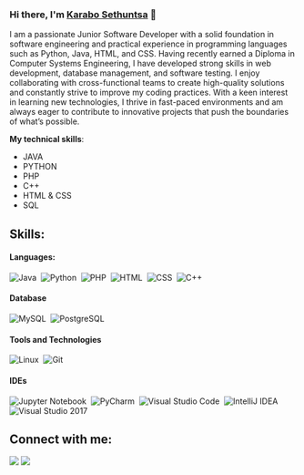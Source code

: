 ### Hi there, I'm [Karabo Sethuntsa]( https://h3rt.github.io/port.github.io/) 👋

I am a passionate Junior Software Developer with a solid foundation in software engineering and practical experience in programming languages such as Python, Java, HTML, and CSS. Having recently earned a Diploma in Computer Systems Engineering, I have developed strong skills in web development, database management, and software testing. I enjoy collaborating with cross-functional teams to create high-quality solutions and constantly strive to improve my coding practices. With a keen interest in learning new technologies, I thrive in fast-paced environments and am always eager to contribute to innovative projects that push the boundaries of what’s possible.

**My technical skills**:

- JAVA
- PYTHON
- PHP
- C++
- HTML & CSS
- SQL

## Skills:

#### Languages:

![Java](https://img.shields.io/badge/Java-ED8B00?style=for-the-badge&logo=java&logoColor=white)&nbsp;
![Python](https://img.shields.io/badge/Python-3776AB?style=for-the-badge&logo=python&logoColor=white)&nbsp;
![PHP](https://img.shields.io/badge/PHP-121011?style=for-the-badge&logo=gnu-bash&logoColor=white)&nbsp;
![HTML](https://img.shields.io/badge/HTML-%23008080.svg?style=for-the-badge&logoColor=white)&nbsp;
![CSS](https://img.shields.io/badge/CSS-%23000000.svg?style=for-the-badge&logoColor=white)&nbsp;
![C++](https://img.shields.io/badge/C++-%23000000.svg?style=for-the-badge&logoColor=white)&nbsp;

#### Database

![MySQL](https://img.shields.io/badge/MySQL-00000F?style=for-the-badge&logo=mysql&logoColor=white)&nbsp;
![PostgreSQL](https://img.shields.io/badge/PostgreSQL-316192?style=for-the-badge&logo=postgresql&logoColor=white)&nbsp;

#### Tools and Technologies

![Linux](https://img.shields.io/badge/Linux-FCC624?style=for-the-badge&logo=linux&logoColor=black)&nbsp;
![Git](https://img.shields.io/badge/GIT-E44C30?style=for-the-badge&logo=git&logoColor=white)&nbsp;

#### IDEs

![Jupyter Notebook](https://img.shields.io/badge/jupyter-%23FA0F00.svg?style=for-the-badge&logo=jupyter&logoColor=white)&nbsp;
![PyCharm](https://img.shields.io/badge/pycharm-143?style=for-the-badge&logo=pycharm&logoColor=black&color=black&labelColor=green)&nbsp;
![Visual Studio Code](https://img.shields.io/badge/Visual%20Studio%20Code-0078d7.svg?style=for-the-badge&logo=visual-studio-code&logoColor=white)&nbsp;
![IntelliJ IDEA](https://img.shields.io/badge/IntelliJ%20IDEA-000000.svg?style=for-the-badge&logo=intellij-idea&logoColor=white)
![Visual Studio 2017](https://img.shields.io/badge/Visual%20Studio%202017-5C2D91.svg?style=for-the-badge&logo=visual-studio&logoColor=white)


## Connect with me:

<p align = "center">

[<img src ="https://img.shields.io/badge/website-%23.svg?&style=for-the-badge&logo=www&logoColor=white%22&color=black">](https://h3rt.github.io/port.github.io/)
[<img src="https://img.shields.io/badge/linkedin-%2312100E.svg?&style=for-the-badge&logo=linkedin&logoColor=white&color=black" />]([https://www.linkedin.com/in/lawrence-sibisi-1460b1252](https://www.linkedin.com/in/karabo-sethuntsa-0289b1219?utm_source=share&utm_campaign=share_via&utm_content=profile&utm_medium=android_app))

</p>

<!--
**themlphdstudent/themlphdstudent** is a ✨ _special_ ✨ repository because its `README.md` (this file) appears on your GitHub profile.

Here are some ideas to get you started:

- 🔭 I’m currently working on ...
- 🌱 I’m currently learning ...
- 👯 I’m looking to collaborate on ...
- 🤔 I’m looking for help with ...
- 💬 Ask me about ...
- 📫 How to reach me: ...
- 😄 Pronouns: ...
- ⚡ Fun fact: ...
-->
